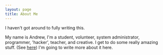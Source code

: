 ```yaml
---
layout: page
title: About Me
---
```


<p class="message">
   I haven't got around to fully writing this.
</p>

My name is Andrew, I'm a student, volunteer, system administrator, programmer, 'hacker', teacher, and creative. I get to do some really amazing stuff. (See <a href="{{ site.baseurl }}history/">here</a>) I'm going to write more about it here.
